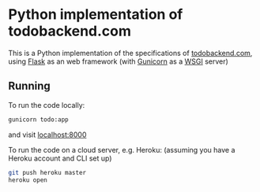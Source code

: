 # Python implementation of todobackend.com
This is a Python implementation of the specifications of [todobackend.com](http://todobackend.com/), using [Flask](http://flask.pocoo.org/) as an web framework (with [Gunicorn](http://gunicorn.org/) as a [WSGI](https://en.wikipedia.org/wiki/Web_Server_Gateway_Interface) server)

## Running
To run the code locally:
```bash
gunicorn todo:app
```
and visit [localhost:8000](http://localhost:8000/)

To run the code on a cloud server, e.g. Heroku:
(assuming you have a Heroku account and CLI set up)

```bash
git push heroku master
heroku open
```
